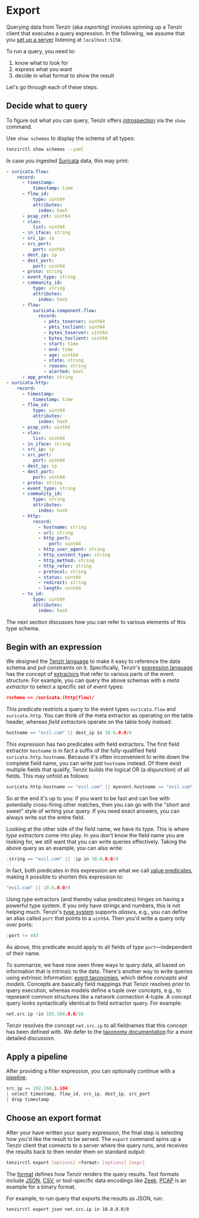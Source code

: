 # Export

Querying data from Tenzir (aka *exporting*) involves spinning up a Tenzir client
that executes a query expression. In the following, we assume that you [set up a
server](../run/README.md) listening at `localhost:5158`.

To run a query, you need to:

1. know what to look for
2. express what you want
3. decide in what format to show the result

Let's go through each of these steps.

## Decide what to query

To figure out what you can query, Tenzir offers
[introspection](../introspect/README.md) via the `show` command.

Use `show schemas` to display the schema of all types:

```bash
tenzirctl show schemas --yaml
```

In case you ingested [Suricata](../../understand/formats/suricata.md) data, this
may print:

```yaml
- suricata.flow:
    record:
      - timestamp:
          timestamp: time
      - flow_id:
          type: uint64
          attributes:
            index: hash
      - pcap_cnt: uint64
      - vlan:
          list: uint64
      - in_iface: string
      - src_ip: ip
      - src_port:
          port: uint64
      - dest_ip: ip
      - dest_port:
          port: uint64
      - proto: string
      - event_type: string
      - community_id:
          type: string
          attributes:
            index: hash
      - flow:
          suricata.component.flow:
            record:
              - pkts_toserver: uint64
              - pkts_toclient: uint64
              - bytes_toserver: uint64
              - bytes_toclient: uint64
              - start: time
              - end: time
              - age: uint64
              - state: string
              - reason: string
              - alerted: bool
      - app_proto: string
- suricata.http:
    record:
      - timestamp:
          timestamp: time
      - flow_id:
          type: uint64
          attributes:
            index: hash
      - pcap_cnt: uint64
      - vlan:
          list: uint64
      - in_iface: string
      - src_ip: ip
      - src_port:
          port: uint64
      - dest_ip: ip
      - dest_port:
          port: uint64
      - proto: string
      - event_type: string
      - community_id:
          type: string
          attributes:
            index: hash
      - http:
          record:
            - hostname: string
            - url: string
            - http_port:
                port: uint64
            - http_user_agent: string
            - http_content_type: string
            - http_method: string
            - http_refer: string
            - protocol: string
            - status: uint64
            - redirect: string
            - length: uint64
      - tx_id:
          type: uint64
          attributes:
            index: hash
```

The next section discusses how you can refer to various elements of this type
schema.

## Begin with an expression

We designed the [Tenzir language](../../understand/README.md) to make it
easy to reference the data schema and put constraints on it. Specifically,
Tenzir's [expression language](../../understand/expressions.md) has the
concept of [extractors](../../understand/expressions.md#extractors)
that refer to various parts of the event structure. For example, you can query
the above schemas with a *meta extractor* to select a specific set of event
types:

```c
#schema == /suricata.(http|flow)/
```

This predicate restricts a query to the event types `suricata.flow` and
`suricata.http`. You can think of the meta extractor as operating on the table
header, whereas *field extractors* operate on the table body instead:

```c
hostname == "evil.com" || dest_ip in 10.0.0.0/8
```

This expression has two predicates with field extractors. The first field
extractor `hostname` is in fact a suffix of the fully-qualified field
`suricata.http.hostname`. Because it's often inconvenient to write down the
complete field name, you can write just `hostname` instead. Of there exist
multiple fields that qualify, Tenzir builds the logical OR (a *disjunction*) of
all fields. This may unfold as follows:

```c
suricata.http.hostname == "evil.com" || myevent.hostname == "evil.com" || ...
```

So at the end it's up to you: if you want to be fast and can live with
potentially cross-firing other matches, then you can go with the "short and
sweet" style of writing your query. If you need exact answers, you can always
write out the entire field.

Looking at the other side of the field name, we have its type. This is where
*type extractors* come into play. In you don't know the field name you are
looking for, we still want that you can write queries effectively. Taking the
above query as an example, you can also write:

```c
:string == "evil.com" || :ip in 10.0.0.0/8
```

In fact, both predicates in this expression are what we call [value
predicates](../../understand/expressions.md#value-predicates), making
it possible to shorten this expression to:

```c
"evil.com" || 10.0.0.0/8
```

Using type extractors (and thereby value predicates) hinges on having
a powerful type system. If you only have strings and numbers, this is not
helping much. Tenzir's [type system](../../understand/data-model/type-system.md)
supports *aliases*, e.g., you can define an alias called `port` that points to a
`uint64`. Then you'd write a query only over ports:

```c
:port != 443
```

As above, this predicate would apply to all fields of type `port`—independent of
their name.

To summarize, we have now seen three ways to query data, all based on
information that is intrinsic to the data. There's another way to write queries
using extrinsic information: [event taxonomies][taxonomies], which define
*concepts* and *models*. Concepts are basically field mappings that Tenzir
resolves prior to query execution, whereas models define a tuple over concepts,
e.g., to represent common structures like a network connection 4-tuple. A
concept query looks syntactically identical to field extractor query. For
example:

```c
net.src.ip !in 192.168.0.0/16
```

Tenzir resolves the concept `net.src.ip` to all fieldnames that this concept has
been defined with. We defer to the [taxonomy documentation][taxonomies] for a
more detailed discussion.

[taxonomies]: ../../understand/data-model/taxonomies.md

## Apply a pipeline

After providing a filter expression, you can optionally continue with a
[pipeline](../../understand/pipelines.md).

```cpp
src_ip == 192.168.1.104
| select timestamp, flow_id, src_ip, dest_ip, src_port
| drop timestamp
```

## Choose an export format

After your have written your query expression, the final step is selecting how
you'd like the result to be served. The `export` command spins up a Tenzir
client that connects to a server where the query runs, and receives the results
back to then render them on standard output:

```bash
tenzirctl export [options] <format> [options] [expr]
```

The [format](../../understand/formats/README.md) defines how Tenzir renders the
query results. Text formats include [JSON](../../understand/formats/json.md),
[CSV](../../understand/formats/csv.md), or tool-specific data encodings like
[Zeek](../../understand/formats/zeek-tsv.md).
[PCAP](../../understand/formats/pcap.md) is an example for a binary format.

For example, to run query that exports the results as JSON, run:

```bash
tenzirctl export json net.src.ip in 10.0.0.0/8
```
